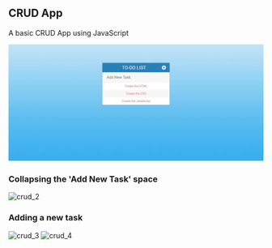## CRUD App
A basic CRUD App using JavaScript

![crud_1](https://github.com/CheshtaK/web-development/blob/master/Mini%20Projects/screenshots/crud_1.jpg)

### Collapsing the 'Add New Task' space
![crud_2](https://github.com/CheshtaK/web-development/blob/master/Mini%20Projects/screenshots/crud_2.jpg)

### Adding a new task
![crud_3](https://github.com/CheshtaK/web-development/blob/master/Mini%20Projects/screenshots/crud_3.jpg)
![crud_4](https://github.com/CheshtaK/web-development/blob/master/Mini%20Projects/screenshots/crud_4.jpg)
